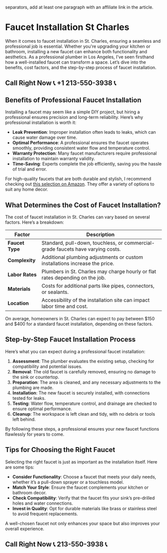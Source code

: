  separators, add at least one paragraph with an affiliate link in the article. 

# Faucet Installation St Charles

When it comes to faucet installation in St. Charles, ensuring a seamless and professional job is essential. Whether you're upgrading your kitchen or bathroom, installing a new faucet can enhance both functionality and aesthetics. As a professional plumber in Los Angeles, I’ve seen firsthand how a well-installed faucet can transform a space. Let’s dive into the benefits, cost factors, and the step-by-step process of faucet installation.

## Call Right Now 📞 +1 213-550-3938 📞

## Benefits of Professional Faucet Installation

Installing a faucet may seem like a simple DIY project, but hiring a professional ensures precision and long-term reliability. Here’s why professional installation is worth it:  
- **Leak Prevention**: Improper installation often leads to leaks, which can cause water damage over time.  
- **Optimal Performance**: A professional ensures the faucet operates smoothly, providing consistent water flow and temperature control.  
- **Warranty Protection**: Many faucet manufacturers require professional installation to maintain warranty validity.  
- **Time-Saving**: Experts complete the job efficiently, saving you the hassle of trial and error.  

For high-quality faucets that are both durable and stylish, I recommend checking out [this selection on Amazon](https://www.amazon.com/faucets). They offer a variety of options to suit any home decor.

## What Determines the Cost of Faucet Installation?

The cost of faucet installation in St. Charles can vary based on several factors. Here’s a breakdown:  

| **Factor**            | **Description**                                                                 |
|------------------------|---------------------------------------------------------------------------------|
| **Faucet Type**        | Standard, pull-down, touchless, or commercial-grade faucets have varying costs. |
| **Complexity**         | Additional plumbing adjustments or custom installations increase the price.     |
| **Labor Rates**        | Plumbers in St. Charles may charge hourly or flat rates depending on the job.   |
| **Materials**          | Costs for additional parts like pipes, connectors, or sealants.                 |
| **Location**           | Accessibility of the installation site can impact labor time and cost.          |

On average, homeowners in St. Charles can expect to pay between $150 and $400 for a standard faucet installation, depending on these factors.

## Step-by-Step Faucet Installation Process

Here’s what you can expect during a professional faucet installation:  

1. **Assessment**: The plumber evaluates the existing setup, checking for compatibility and potential issues.  
2. **Removal**: The old faucet is carefully removed, ensuring no damage to the sink or countertop.  
3. **Preparation**: The area is cleaned, and any necessary adjustments to the plumbing are made.  
4. **Installation**: The new faucet is securely installed, with connections tested for leaks.  
5. **Testing**: Water flow, temperature control, and drainage are checked to ensure optimal performance.  
6. **Cleanup**: The workspace is left clean and tidy, with no debris or tools left behind.  

By following these steps, a professional ensures your new faucet functions flawlessly for years to come.

## Tips for Choosing the Right Faucet

Selecting the right faucet is just as important as the installation itself. Here are some tips:  
- **Consider Functionality**: Choose a faucet that meets your daily needs, whether it’s a pull-down sprayer or a touchless model.  
- **Match Your Style**: Ensure the faucet complements your kitchen or bathroom decor.  
- **Check Compatibility**: Verify that the faucet fits your sink’s pre-drilled holes and water connections.  
- **Invest in Quality**: Opt for durable materials like brass or stainless steel to avoid frequent replacements.  

A well-chosen faucet not only enhances your space but also improves your overall experience.
## Call Right Now 📞 213-550-3938 📞